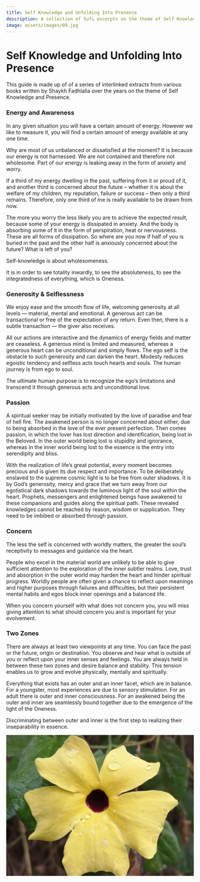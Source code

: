 ```yaml
---
title: Self Knowledge and Unfolding Into Presence
description: A collection of Sufi excerpts on the theme of Self Knowledge, Presence, and how to deepen one's practice of both.
image: assets/images/09.jpg
---
```


# Self Knowledge and Unfolding Into Presence

This guide is made up of of a series of interlinked extracts from various books written by Shaykh Fadhlalla over the years on the theme of Self Knowledge and Presence.

### Energy and Awareness   

In any given situation you will have a certain amount of energy. However we like to measure it, you will find a certain amount of energy available at any one time. 

Why are most of us unbalanced or dissatisfied at the moment? It is because our energy is not harnessed. We are not contained and therefore not wholesome. Part of our energy is leaking away in the form of anxiety and worry. 

If a third of my energy dwelling in the past, suffering from it or proud of it, and another third is concerned about the future – whether it is about the welfare of my children, my reputation, failure or success – then only a third remains. Therefore, only one third of me is really available to be drawn from now.  

The more you worry the less likely you are to achieve the expected result, because some of your energy is dissipated in anxiety. And the body is absorbing some of it in the form of perspiration, heat or nervousness. These are all forms of dissipation. So where are you now if half of you is buried in the past and the other half is anxiously concerned about the future? What is left of you?

Self-knowledge is about wholesomeness. 

It is in order to see totality inwardly, to see the absoluteness, to see the integratedness of everything, which is Oneness. 

### Generosity & Selflessness    

We enjoy ease and the smooth flow of life, welcoming generosity at all levels — material, mental and emotional. A generous act can be transactional or free of the expectation of any return. Even then, there is a subtle transaction — the giver also receives. 

All our actions are interactive and the dynamics of energy fields and matter are ceaseless. A generous mind is limited and measured, whereas a generous heart can be unconditional and simply flows. The ego self is the obstacle to such generosity and can darken the heart. Modesty reduces egoistic tendency and selfless acts touch hearts and souls. The human journey is from ego to soul.      

<div class="callout5">
The ultimate human purpose is to recognize the ego’s limitations and transcend it through generous acts and unconditional love.
</div>

### Passion

A spiritual seeker may be initially motivated by the love of paradise and fear of hell fire. The awakened person is no longer concerned about either, due to being absorbed in the love of the ever present perfection. Then comes passion, in which the lover has lost direction and identification, being lost in the Beloved. In the outer world being lost is stupidity and ignorance, whereas in the inner world being lost to the essence is the entry into serendipity and bliss.

With the realization of life’s great potential, every moment becomes precious and is given its due respect and importance. To be deliberately enslaved to the supreme cosmic light is to be free from outer shadows. It is by God’s generosity, mercy and grace that we turn away from our egotistical dark shadows towards the luminous light of the soul within the heart. Prophets, messengers and enlightened beings have awakened to these companions and guides along the spiritual path. These revealed knowledges cannot be reached by reason, wisdom or supplication. They need to be imbibed or absorbed through passion.

### Concern     

The less the self is concerned with worldly matters, the greater the soul’s receptivity to messages and guidance via the heart.  

People who excel in the material world are unlikely to be able to give sufficient attention to the exploration of the inner subtler realms. Love, trust and absorption in the outer world may harden the heart and hinder spiritual progress. Worldly people are often given a chance to reflect upon meanings and higher purposes through failures and difficulties, but their persistent mental habits and egos block inner openings and a balanced life.  

When you concern yourself with what does not concern you, you will miss giving attention to what should concern you and is important for your evolvement.  

### Two Zones

There are always at least two viewpoints at any time. You can face the past or the future, origin or destination. You observe and hear what is outside of you or reflect upon your inner senses and feelings. You are always held in between these two zones and desire balance and stability. This tension enables us to grow and evolve physically, mentally and spiritually.   

Everything that exists has an outer and an inner facet, which are in balance. For a youngster, most experiences are due to sensory stimulation. For an adult there is outer and inner consciousness. For an awakened being the outer and inner are seamlessly bound together due to the emergence of the light of the Oneness.  

<div class="callout5">
Discriminating between outer and inner is the first step to realizing their inseparability in essence.
</div>

![Self Knowledge and Presence](../assets/images/09.jpg)
